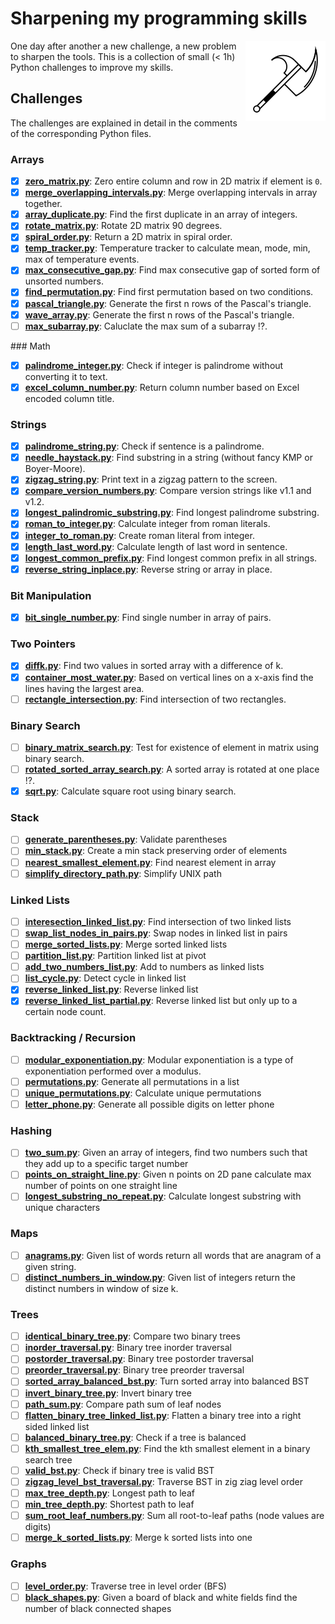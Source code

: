 # Sharpening my programming skills

<img align="right" alt="mbtoolbox" src="keep_tools_sharp.png" />

One day after another a new challenge, a new problem to sharpen
the tools. This is a collection of small (< 1h) Python challenges
to improve my skills.

## Challenges

The challenges are explained in detail
in the comments of the corresponding Python files.

### Arrays

- [x] **[zero_matrix.py](challenges/array/zero_matrix.py)**: Zero entire column and row in 2D matrix if element is `0`.
- [x] **[merge_overlapping_intervals.py](challenges/array/merge_overlapping_intervals.py)**: Merge overlapping intervals in array together.
- [x] **[array_duplicate.py](challenges/array/array_duplicate.py)**: Find the first duplicate in an array of integers.
- [x] **[rotate_matrix.py](challenges/array/rotate_matrix.py)**: Rotate 2D matrix 90 degrees.
- [x] **[spiral_order.py](challenges/array/spiral_order.py)**: Return a 2D matrix in spiral order.
- [x] **[temp_tracker.py](challenges/array/temp_tracker.py)**: Temperature tracker to calculate mean, mode, min, max of temperature events.
- [x] **[max_consecutive_gap.py](challenges/array/max_consecutive_gap.py)**: Find max consecutive gap of sorted form of unsorted numbers.
- [x] **[find_permutation.py](challenges/array/find_permutation.py)**: Find first permutation based on two conditions.
- [x] **[pascal_triangle.py](challenges/array/pascal_triangle.py)**: Generate the first n rows of the Pascal's triangle.
- [x] **[wave_array.py](challenges/array/wave_array.py)**: Generate the first n rows of the Pascal's triangle.
- [ ] **[max_subarray.py](challenges/array/max_subarray.py)**: Caluclate the max sum of a subarray :interrobang:.

### Math

- [x] **[palindrome_integer.py](challenges/math/palindrome_integer.py)**: Check if integer is palindrome without converting it to text.
- [x] **[excel_column_number.py](challenges/math/excel_column_number.py)**: Return column number based on Excel encoded column title.

### Strings

- [x] **[palindrome_string.py](challenges/string/palindrome_string.py)**: Check if sentence is a palindrome.
- [x] **[needle_haystack.py](challenges/string/needle_haystack.py)**: Find substring in a string (without fancy KMP or Boyer-Moore).
- [x] **[zigzag_string.py](challenges/string/zigzag_string.py)**: Print text in a zigzag pattern to the screen.
- [x] **[compare_version_numbers.py](challenges/string/compare_version_numbers.py)**: Compare version strings like v1.1 and v1.2.
- [x] **[longest_palindromic_substring.py](challenges/string/longest_palindromic_substring.py)**: Find longest palindrome substring.
- [x] **[roman_to_integer.py](challenges/string/roman_to_integer.py)**: Calculate integer from roman literals.
- [x] **[integer_to_roman.py](challenges/string/integer_to_roman.py)**: Create roman literal from integer.
- [x] **[length_last_word.py](challenges/string/length_last_word.py)**: Calculate length of last word in sentence.
- [x] **[longest_common_prefix.py](challenges/string/longest_common_prefix.py)**: Find longest common prefix in all strings.
- [x] **[reverse_string_inplace.py](challenges/string/reverse_string_inplace.py)**: Reverse string or array in place.

### Bit Manipulation

- [x] **[bit_single_number.py](challenges/bit_manipulation/bit_single_number.py)**: Find single number in array of pairs.

### Two Pointers

- [x] **[diffk.py](challenges/diffk.py)**: Find two values in sorted array with a difference of k.
- [x] **[container_most_water.py](challenges/container_most_water.py)**: Based  on vertical lines on a x-axis find the lines having the largest area.
- [ ] **[rectangle_intersection.py](challenges/rectangle_intersection.py)**: Find intersection of two rectangles.

### Binary Search

- [ ] **[binary_matrix_search.py](challenges/binary_search/binary_matrix_search.py)**: Test for existence of element in matrix using binary search.
- [ ] **[rotated_sorted_array_search.py](challenges/binary_search/rotated_sorted_array_search.py)**: A sorted array is rotated at one place :interrobang:.
- [x] **[sqrt.py](challenges/binary_search/sqrt.py)**: Calculate square root using binary search.

### Stack

- [ ] **[generate_parentheses.py](challenges/stack/generate_parentheses.py)**: Validate parentheses
- [ ] **[min_stack.py](challenges/stack/min_stack.py)**: Create a min stack preserving order of elements
- [ ] **[nearest_smallest_element.py](challenges/stack/nearest_smallest_element.py)**: Find nearest element in array
- [ ] **[simplify_directory_path.py](challenges/stack/simplify_directory_path.py)**: Simplify UNIX path

### Linked Lists

- [ ] **[interesection_linked_list.py](challenges/linked_list/interesection_linked_list.py)**: Find intersection of two linked lists
- [ ] **[swap_list_nodes_in_pairs.py](challenges/linked_list/swap_list_nodes_in_pairs.py)**: Swap nodes in linked list in pairs
- [ ] **[merge_sorted_lists.py](challenges/linked_list/merge_sorted_lists.py)**: Merge sorted linked lists
- [ ] **[partition_list.py](challenges/linked_list/partition_list.py)**: Partition linked list at pivot
- [ ] **[add_two_numbers_list.py](challenges/linked_list/add_two_numbers_list.py)**: Add to numbers as linked lists
- [ ] **[list_cycle.py](challenges/linked_list/list_cycle.py)**: Detect cycle in linked list
- [x] **[reverse_linked_list.py](challenges/linked_list/reverse_linked_list.py)**: Reverse linked list
- [x] **[reverse_linked_list_partial.py](challenges/linked_list/reverse_linked_list_partial.py)**: Reverse linked list but only up to a certain node count.

### Backtracking / Recursion

- [ ] **[modular_exponentiation.py](challenges/backtracking/modular_exponentiation.py)**: Modular exponentiation is a type of exponentiation performed over a modulus.
- [ ] **[permutations.py](challenges/backtracking/permutations.py)**: Generate all permutations in a list
- [ ] **[unique_permutations.py](challenges/backtracking/unique_permutations.py)**: Calculate unique permutations
- [ ] **[letter_phone.py](challenges/backtracking/letter_phone.py)**: Generate all possible digits on letter phone

### Hashing

- [ ] **[two_sum.py](challenges/hashing/two_sum.py)**: Given an array of integers, find two numbers such that they add up to a specific target number
- [ ] **[points_on_straight_line.py](challenges/hashing/points_on_straight_line.py)**: Given n points on 2D pane calculate max number of points on one straight line
- [ ] **[longest_substring_no_repeat.py](challenges/hashing/longest_substring_no_repeat.py)**: Calculate longest substring with unique characters

### Maps
- [ ] **[anagrams.py](challenges/hashing/anagrams.py)**: Given list of words return all words that are anagram of a given string.
- [ ] **[distinct_numbers_in_window.py](challenges/hashing/distinct_numbers_in_window.py)**: Given list of integers return the distinct numbers in window of size k.

### Trees

- [ ] **[identical_binary_tree.py](challenges/trees/identical_binary_tree.py)**: Compare two binary trees
- [ ] **[inorder_traversal.py](challenges/trees/inorder_traversal.py)**: Binary tree inorder traversal
- [ ] **[postorder_traversal.py](challenges/trees/postorder_traversal.py)**: Binary tree postorder traversal
- [ ] **[preorder_traversal.py](challenges/trees/preorder_traversal.py)**: Binary tree preorder traversal
- [ ] **[sorted_array_balanced_bst.py](challenges/trees/sorted_array_balanced_bst.py)**: Turn sorted array into balanced BST
- [ ] **[invert_binary_tree.py](challenges/trees/invert_binary_tree.py)**: Invert binary tree
- [ ] **[path_sum.py](challenges/trees/path_sum.py)**: Compare path sum of leaf nodes
- [ ] **[flatten_binary_tree_linked_list.py](challenges/trees/flatten_binary_tree_linked_list.py)**: Flatten a binary tree into a right sided linked list
- [ ] **[balanced_binary_tree.py](challenges/trees/balanced_binary_tree.py)**: Check if a tree is balanced
- [ ] **[kth_smallest_tree_elem.py](challenges/trees/kth_smallest_tree_elem.py)**: Find the kth smallest element in a binary search tree
- [ ] **[valid_bst.py](challenges/trees/valid_bst.py)**: Check if binary tree is valid BST
- [ ] **[zigzag_level_bst_traversal.py](challenges/trees/zigzag_level_bst_traversal.py)**: Traverse BST in zig ziag level order
- [ ] **[max_tree_depth.py](challenges/trees/max_tree_depth.py)**: Longest path to leaf
- [ ] **[min_tree_depth.py](challenges/trees/min_tree_depth.py)**: Shortest path to leaf
- [ ] **[sum_root_leaf_numbers.py](challenges/trees/sum_root_leaf_numbers.py)**: Sum all root-to-leaf paths (node values are digits)
- [ ] **[merge_k_sorted_lists.py](challenges/trees/merge_k_sorted_lists.py)**: Merge k sorted lists into one

### Graphs
- [ ] **[level_order.py](challenges/graphs/level_order.py)**: Traverse tree in level order (BFS)
- [ ] **[black_shapes.py](challenges/graphs/black_shapes.py)**: Given a board of black and white fields find the number of black connected shapes
